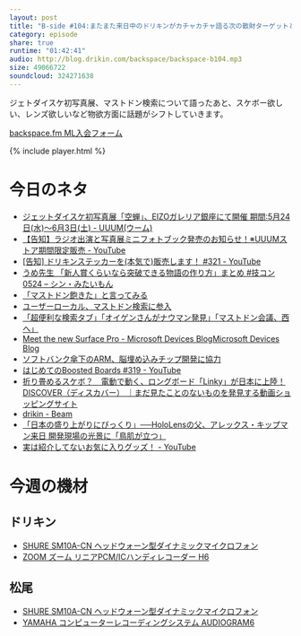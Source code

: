 ```yaml
---
layout: post
title: "B-side #104:またまた来日中のドリキンがカチャカチャ語る次の散財ターゲットとは？"
category: episode
share: true
runtime: "01:42:41"
audio: http://blog.drikin.com/backspace/backspace-b104.mp3
size: 49066722
soundcloud: 324271638
---
```


ジェトダイスケ初写真展、マストドン検索について語ったあと、スケボー欲しい、レンズ欲しいなど物欲方面に話題がシフトしていきます。

[backspace.fm ML入会フォーム](http://backspace.us11.list-manage.com/subscribe?u=09c933bd3997c1d16dbed156a&id=84b6529b91)

{% include player.html %}

# 今日のネタ

* [ジェットダイスケ初写真展「空蝉」、EIZOガレリア銀座にて開催 期間:5月24日(水)〜6月3日(土) - UUUM(ウーム)](https://www.uuum.jp/2017/04/24/7139)
* [【告知】ラジオ出演と写真展ミニフォトブック発売のお知らせ！※UUUMストア期間限定販売 - YouTube](https://www.youtube.com/watch?v=J068537Q3UE&t=0s)
* [[告知] ドリキンステッカーを(本気で)販売します！ #321 - YouTube](https://www.youtube.com/watch?v=NID22h5lYBU)
* [うめ先生 「新人賞くらいなら突破できる物語の作り方」まとめ #技コン0524 – シン・みたいもん](https://mitaimon.com/%E3%81%86%E3%82%81%E5%85%88%E7%94%9F-%E6%96%B0%E4%BA%BA%E8%B3%9E%E3%81%8F%E3%82%89%E3%81%84%E3%81%AA%E3%82%89%E7%AA%81%E7%A0%B4%E3%81%A7%E3%81%8D%E3%82%8B%E7%89%A9%E8%AA%9E%E3%81%AE%E4%BD%9C%E3%82%8A%E6%96%B9-%E3%81%BE%E3%81%A8%E3%82%81-%E6%8A%80%E3%82%B3%E3%83%B30524-3cd1d2594826)
* [「マストドン飽きた」と言ってみる](http://www.itmedia.co.jp/news/articles/1705/23/news131.html)
* [ユーザーローカル、マストドン検索に参入](http://www.itmedia.co.jp/news/articles/1705/24/news078.html)
* [「超便利な検索タブ」「オイゲンさんがナウマン発見」「マストドン会議、西へ」](http://www.itmedia.co.jp/news/articles/1705/23/news160.html)
* [Meet the new Surface Pro - Microsoft Devices BlogMicrosoft Devices Blog](https://blogs.windows.com/devices/2017/05/23/meet-new-surface-pro/#fUgOHBIjA3hvz0sY.97)
* [ソフトバンク傘下のARM、脳埋め込みチップ開発に協力](http://www.itmedia.co.jp/news/articles/1705/22/news068.html)
* [はじめてのBoosted Boards #319 - YouTube](https://www.youtube.com/watch?v=yRy4XVrwUtk)
* [折り畳めるスケボ？　電動で動く、ロングボード「Linky」が日本に上陸！  DISCOVER（ディスカバー） ｜まだ見たことのないものを発見する動画ショッピングサイト](https://dis-cover.jp/project/view/311)
* [drikin - Beam](https://beam.pro/drikin)
* [「日本の盛り上がりにびっくり」──HoloLensの父、アレックス・キップマン来日 開発現場の光景に「鳥肌が立つ」](http://www.itmedia.co.jp/news/articles/1705/23/news098.html)
* [実は紹介してないお気に入りグッズ！ - YouTube](https://www.youtube.com/watch?v=VDDWIe9Fn6k)

# 今週の機材

## ドリキン
* [SHURE  SM10A-CN ヘッドウォーン型ダイナミックマイクロフォン](http://amzn.to/1LXIGkV) 
* [ZOOM ズーム リニアPCM/ICハンディレコーダー H6](http://amzn.to/29BOo5n)

## 松尾
* [SHURE  SM10A-CN ヘッドウォーン型ダイナミックマイクロフォン](http://amzn.to/1LXIGkV) 
* [YAMAHA コンピューターレコーディングシステム AUDIOGRAM6](http://amzn.to/1Rsyq5W)
